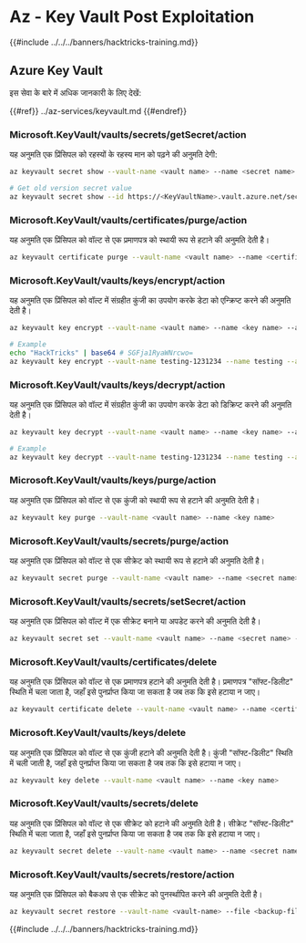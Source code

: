 # Az - Key Vault Post Exploitation

{{#include ../../../banners/hacktricks-training.md}}

## Azure Key Vault

इस सेवा के बारे में अधिक जानकारी के लिए देखें:

{{#ref}}
../az-services/keyvault.md
{{#endref}}

### Microsoft.KeyVault/vaults/secrets/getSecret/action

यह अनुमति एक प्रिंसिपल को रहस्यों के रहस्य मान को पढ़ने की अनुमति देगी:
```bash
az keyvault secret show --vault-name <vault name> --name <secret name>

# Get old version secret value
az keyvault secret show --id https://<KeyVaultName>.vault.azure.net/secrets/<KeyVaultName>/<idOldVersion>
```
### **Microsoft.KeyVault/vaults/certificates/purge/action**

यह अनुमति एक प्रिंसिपल को वॉल्ट से एक प्रमाणपत्र को स्थायी रूप से हटाने की अनुमति देती है।
```bash
az keyvault certificate purge --vault-name <vault name> --name <certificate name>
```
### **Microsoft.KeyVault/vaults/keys/encrypt/action**

यह अनुमति एक प्रिंसिपल को वॉल्ट में संग्रहीत कुंजी का उपयोग करके डेटा को एन्क्रिप्ट करने की अनुमति देती है।
```bash
az keyvault key encrypt --vault-name <vault name> --name <key name> --algorithm <algorithm> --value <value>

# Example
echo "HackTricks" | base64 # SGFja1RyaWNrcwo=
az keyvault key encrypt --vault-name testing-1231234 --name testing --algorithm RSA-OAEP-256 --value SGFja1RyaWNrcwo=
```
### **Microsoft.KeyVault/vaults/keys/decrypt/action**

यह अनुमति एक प्रिंसिपल को वॉल्ट में संग्रहीत कुंजी का उपयोग करके डेटा को डिक्रिप्ट करने की अनुमति देती है।
```bash
az keyvault key decrypt --vault-name <vault name> --name <key name> --algorithm <algorithm> --value <value>

# Example
az keyvault key decrypt --vault-name testing-1231234 --name testing --algorithm RSA-OAEP-256 --value "ISZ+7dNcDJXLPR5MkdjNvGbtYK3a6Rg0ph/+3g1IoUrCwXnF791xSF0O4rcdVyyBnKRu0cbucqQ/+0fk2QyAZP/aWo/gaxUH55pubS8Zjyw/tBhC5BRJiCtFX4tzUtgTjg8lv3S4SXpYUPxev9t/9UwUixUlJoqu0BgQoXQhyhP7PfgAGsxayyqxQ8EMdkx9DIR/t9jSjv+6q8GW9NFQjOh70FCjEOpYKy9pEGdLtPTrirp3fZXgkYfIIV77TXuHHdR9Z9GG/6ge7xc9XT6X9ciE7nIXNMQGGVCcu3JAn9BZolb3uL7PBCEq+k2rH4tY0jwkxinM45tg38Re2D6CEA==" # This is the result from the previous encryption
```
### **Microsoft.KeyVault/vaults/keys/purge/action**

यह अनुमति एक प्रिंसिपल को वॉल्ट से एक कुंजी को स्थायी रूप से हटाने की अनुमति देती है।
```bash
az keyvault key purge --vault-name <vault name> --name <key name>
```
### **Microsoft.KeyVault/vaults/secrets/purge/action**

यह अनुमति एक प्रिंसिपल को वॉल्ट से एक सीक्रेट को स्थायी रूप से हटाने की अनुमति देती है।
```bash
az keyvault secret purge --vault-name <vault name> --name <secret name>
```
### **Microsoft.KeyVault/vaults/secrets/setSecret/action**

यह अनुमति एक प्रिंसिपल को वॉल्ट में एक सीक्रेट बनाने या अपडेट करने की अनुमति देती है।
```bash
az keyvault secret set --vault-name <vault name> --name <secret name> --value <secret value>
```
### **Microsoft.KeyVault/vaults/certificates/delete**

यह अनुमति एक प्रिंसिपल को वॉल्ट से एक प्रमाणपत्र हटाने की अनुमति देती है। प्रमाणपत्र "सॉफ्ट-डिलीट" स्थिति में चला जाता है, जहाँ इसे पुनर्प्राप्त किया जा सकता है जब तक कि इसे हटाया न जाए।
```bash
az keyvault certificate delete --vault-name <vault name> --name <certificate name>
```
### **Microsoft.KeyVault/vaults/keys/delete**

यह अनुमति एक प्रिंसिपल को वॉल्ट से एक कुंजी हटाने की अनुमति देती है। कुंजी "सॉफ्ट-डिलीट" स्थिति में चली जाती है, जहाँ इसे पुनर्प्राप्त किया जा सकता है जब तक कि इसे हटाया न जाए।
```bash
az keyvault key delete --vault-name <vault name> --name <key name>
```
### **Microsoft.KeyVault/vaults/secrets/delete**

यह अनुमति एक प्रिंसिपल को वॉल्ट से एक सीक्रेट को हटाने की अनुमति देती है। सीक्रेट "सॉफ्ट-डिलीट" स्थिति में चला जाता है, जहाँ इसे पुनर्प्राप्त किया जा सकता है जब तक कि इसे हटाया न जाए।
```bash
az keyvault secret delete --vault-name <vault name> --name <secret name>
```
### Microsoft.KeyVault/vaults/secrets/restore/action

यह अनुमति एक प्रिंसिपल को बैकअप से एक सीक्रेट को पुनर्स्थापित करने की अनुमति देती है।
```bash
az keyvault secret restore --vault-name <vault-name> --file <backup-file-path>
```
{{#include ../../../banners/hacktricks-training.md}}

